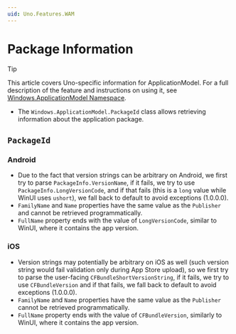 ```yaml
---
uid: Uno.Features.WAM
---
```


# Package Information

> [!TIP]
> This article covers Uno-specific information for ApplicationModel. For a full description of the feature and instructions on using it, see [Windows.ApplicationModel Namespace](https://learn.microsoft.com/uwp/api/windows.applicationmodel).

* The `Windows.ApplicationModel.PackageId` class allows retrieving information about the application package.

## `PackageId`

### Android

* Due to the fact that version strings can be arbitrary on Android, we first try to parse `PackageInfo.VersionName`, if it fails, we try to use `PackageInfo.LongVersionCode`, and if that fails (this is a `long` value while WinUI uses `ushort`), we fall back to default to avoid exceptions (1.0.0.0).
* `FamilyName` and `Name` properties have the same value as the `Publisher` and cannot be retrieved programmatically.
* `FullName` property ends with the value of `LongVersionCode`, similar to WinUI, where it contains the app version.

### iOS

* Version strings may potentially be arbitrary on iOS as well (such version string would fail validation only during App Store upload), so we first try to parse the user-facing `CFBundleShortVersionString`, if it fails, we try to use `CFBundleVersion` and if that fails, we fall back to default to avoid exceptions (1.0.0.0).
* `FamilyName` and `Name` properties have the same value as the `Publisher` cannot be retrieved programmatically.
* `FullName` property ends with the value of `CFBundleVersion`, similarly to WinUI, where it contains the app version.
